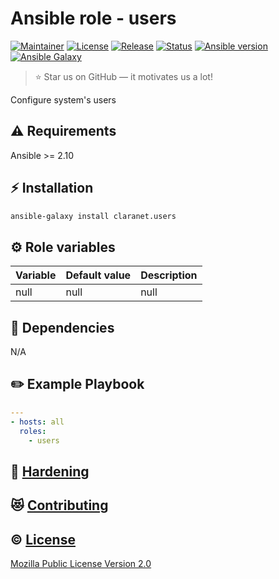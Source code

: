 # Ansible role - users
[![Maintainer](https://img.shields.io/badge/maintained%20by-claranet-red?style=flat-square)](https://www.claranet.fr/)
[![License](https://img.shields.io/github/license/claranet/ansible-role-users?style=flat-square)](LICENSE)
[![Release](https://img.shields.io/github/v/release/claranet/ansible-role-users?style=flat-square)](https://github.com/claranet/ansible-role-users/releases)
[![Status](https://img.shields.io/github/workflow/status/claranet/ansible-role-users/Detectors?style=flat-square&label=tests)](https://github.com/claranet/ansible-role-users/actions?query=workflow%3AMolecule)
[![Ansible version](https://img.shields.io/badge/ansible-%3E%3D2.10-black.svg?style=flat-square&logo=ansible)](https://github.com/ansible/ansible)
[![Ansible Galaxy](https://img.shields.io/badge/ansible-galaxy-black.svg?style=flat-square&logo=ansible)](https://galaxy.ansible.com/claranet/users)

> :star: Star us on GitHub — it motivates us a lot!

Configure system's users

## :warning: Requirements

Ansible >= 2.10

## :zap: Installation

```bash
ansible-galaxy install claranet.users
```

## :gear: Role variables

Variable | Default value | Description
---------|---------------|------------
null     | null          | null       

## :arrows_counterclockwise: Dependencies

N/A

## :pencil2: Example Playbook

```yaml
---
- hosts: all
  roles:
    - users
```

## :closed_lock_with_key: [Hardening](HARDENING.md)

## :heart_eyes_cat: [Contributing](CONTRIBUTING.md)

## :copyright: [License](LICENSE)

[Mozilla Public License Version 2.0](https://www.mozilla.org/en-US/MPL/2.0/)
